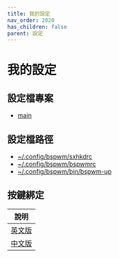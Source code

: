 ```yaml
---
title: 我的設定
nav_order: 2020
has_children: false
parent: 設定
---
```


# 我的設定


## 設定檔專案

* [main](https://github.com/samwhelp/note-about-bspwm/tree/gh-pages/_demo/config/bspwm-config/main)


## 設定檔路徑

* [~/.config/bspwm/sxhkdrc](https://github.com/samwhelp/note-about-bspwm/blob/gh-pages/_demo/config/bspwm-config/main/config/bspwm/sxhkdrc)
* [~/.config/bspwm/bspwmrc](https://github.com/samwhelp/note-about-bspwm/blob/gh-pages/_demo/config/bspwm-config/main/config/bspwm/bspwmrc)
* [~/.config/bspwm/bin/bspwm-up](https://github.com/samwhelp/note-about-bspwm/blob/gh-pages/_demo/config/bspwm-config/main/config/bspwm/bin/bspwm-up)


## 按鍵綁定

| 說明 |
| --- |
| [英文版](https://github.com/samwhelp/note-about-bspwm/blob/gh-pages/_demo/config/bspwm-config/main/spec-keybind.md) |
| [中文版](https://samwhelp.github.io/note-about-bspwm/read/scenario/main.html) |
